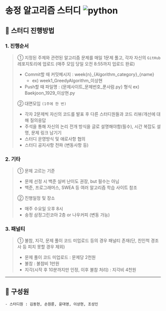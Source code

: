 # 송정 알고리즘 스터디 ![python](https://img.shields.io/badge/Python-3776AB?style=for-the-badge&logo=python&logoColor=white)

## 🐇 스터디 진행방법

### 1. 진행순서  
> ① 지정된 주제와 관련된 알고리즘 문제를 매일 1문제 풀고, 각자 자신의 `GitHub` 레포지토리에 업로드 (매주 모임 당일 오전 8:55까지 업로드 완료)
> - Commit할 때 커밋메시지 : week{n}\_{Algorithm_category}\_{name}
>   - ex\) week1\_GreedyAlgorithm\_이상현
> - Push할 때 파일명 : {문제사이트_문제번호_푼사람.py} 형식 ex\) Baekjoon_1929_이상현.py
>
> ② 대면모임 `(1주에 한 번)`
>   - 각자 2문제씩 자신의 코드를 발표 후 다른 스터디원들과 코드 리뷰/개선에 대해 질의응답
>   - 주석을 통해 자신의 논리 전개 방식을 글로 설명해야함(필수), 시간 복잡도 설명, 문제 링크 남기기
>   - 스터디 운영방식 및 애로사항 협의 
>   - 스터디 공지사항 전파 (변동사항 등)

### 2. 기타 
> ① 문제 고르는 기준 
>   - 문제 선정 시 백준 실버 난이도 권장, but 필수는 아님
>   - 백준, 프로그래머스, SWEA 등 여러 알고리즘 학습 사이트 참조
> 
> ② 진행일정 및 장소 
>   - 매주 수요일 오후 8시
>   - 송정 삼정그린코아 2층 or 나우커피 (변동 가능)
  
### 3. 패널티
> ① 불참, 지각, 문제 풀이 코드 미업로드 등의 경우 패널티 존재(단, 친인척 경조사 등 피치 못할 경우 제외)
>   - 문제 풀이 코드 미업로드 : 문제당 2천원
>   - 불참 : 불참비 1만원
>   - 지각(시작 후 10분까지만 인정, 이후 불참 처리) : 지각비 4천원
---
## 🐬 구성원 
    - 스터디원 : 김동현, 손원륜, 윤대영, 이상현, 조성인